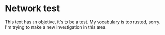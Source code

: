 # **Network test**

This text has an objetive, it's to be a test. 
My vocabulary is too rusted, sorry. I'm trying to make a new investigation in this area.